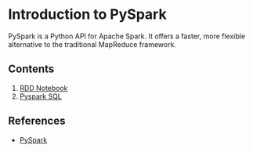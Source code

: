 # Introduction to PySpark

PySpark is a Python API for Apache Spark. It offers a faster, more flexible alternative to the traditional MapReduce framework.

## Contents
1. [RDD Notebook](./pyspark-primer.ipynb)
2. [Pyspark SQL](./pyspark-intro.ipynb)


## References

- [PySpark](https://spark.apache.org/docs/latest/api/python/index.html)
